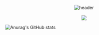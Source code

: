 
<div align = "center">


   ![header](https://capsule-render.vercel.app/api?type=rect&text=Park_Seong_Geun&animation=fadeIn)
   </br></br>
   <img src="https://img.shields.io/badge/github-181717?style=for-the-badge&logo=github&logoColor=white">
</div>


<!--
**ParkSeongGeun/ParkSeongGeun** is a ✨ _special_ ✨ repository because its `README.md` (this file) appears on your GitHub profile.

Here are some ideas to get you started:

- 🔭 I’m currently working on ...
- 🌱 I’m currently learning ...
- 👯 I’m looking to collaborate on ...
- 🤔 I’m looking for help with ...
- 💬 Ask me about ...
- 📫 How to reach me: ...
- 😄 Pronouns: ...
- ⚡ Fun fact: ...
-->

![Anurag's GitHub stats](https://github-readme-stats.vercel.app/api?username=ParkSeongGeun&show_icons=true&theme=radical)
